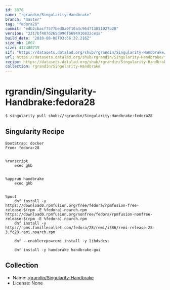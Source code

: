 ```yaml
---
id: 3876
name: "rgrandin/Singularity-Handbrake"
branch: "master"
tag: "fedora28"
commit: "edb2cbacf7577bed8a9f10a4c964713851027b28"
version: "2317bf407d265d996fb694916832ce1a"
build_date: "2018-08-08T03:56:32.216Z"
size_mb: 1007
size: 417480735
sif: "https://datasets.datalad.org/shub/rgrandin/Singularity-Handbrake/fedora28/2018-08-08-edb2cbac-2317bf40/2317bf407d265d996fb694916832ce1a.simg"
url: https://datasets.datalad.org/shub/rgrandin/Singularity-Handbrake/fedora28/2018-08-08-edb2cbac-2317bf40/
recipe: https://datasets.datalad.org/shub/rgrandin/Singularity-Handbrake/fedora28/2018-08-08-edb2cbac-2317bf40/Singularity
collection: rgrandin/Singularity-Handbrake
---
```


# rgrandin/Singularity-Handbrake:fedora28

```bash
$ singularity pull shub://rgrandin/Singularity-Handbrake:fedora28
```

## Singularity Recipe

```singularity
BootStrap: docker 
From: fedora:28 


%runscript
    exec ghb


%apprun handbrake
    exec ghb


%post
    dnf install -y https://download0.rpmfusion.org/free/fedora/rpmfusion-free-release-$(rpm -E %fedora).noarch.rpm https://download0.rpmfusion.org/nonfree/fedora/rpmfusion-nonfree-release-$(rpm -E %fedora).noarch.rpm
    dnf install -y http://rpms.famillecollet.com/fedora/28/remi/i386/remi-release-28-3.fc28.remi.noarch.rpm

    dnf --enablerepo=remi install -y libdvdcss

    dnf install -y handbrake handbrake-gui
```

## Collection

 - Name: [rgrandin/Singularity-Handbrake](https://github.com/rgrandin/Singularity-Handbrake)
 - License: None

